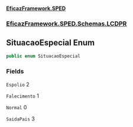 #### [EficazFramework.SPED](EficazFrameworkSPED.md 'EficazFramework SPED')
### [EficazFramework.SPED.Schemas.LCDPR](EficazFramework.SPED.Schemas.LCDPR.md 'EficazFramework.SPED.Schemas.LCDPR')

## SituacaoEspecial Enum

```csharp
public enum SituacaoEspecial
```
### Fields

<a name='EficazFramework.SPED.Schemas.LCDPR.SituacaoEspecial.Espolio'></a>

`Espolio` 2

<a name='EficazFramework.SPED.Schemas.LCDPR.SituacaoEspecial.Falecimento'></a>

`Falecimento` 1

<a name='EficazFramework.SPED.Schemas.LCDPR.SituacaoEspecial.Normal'></a>

`Normal` 0

<a name='EficazFramework.SPED.Schemas.LCDPR.SituacaoEspecial.SaidaPais'></a>

`SaidaPais` 3